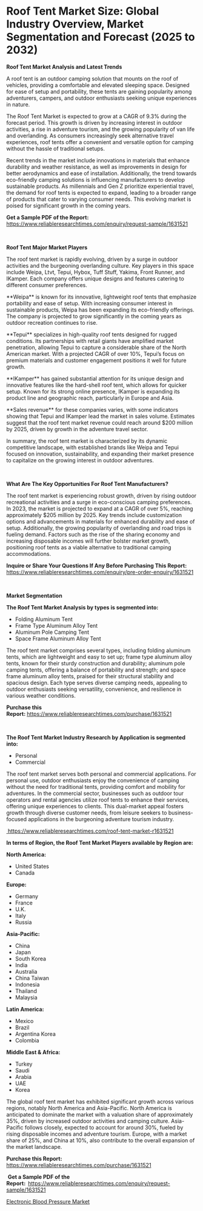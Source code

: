 <p><h1>Roof Tent Market Size: Global Industry Overview, Market Segmentation and Forecast (2025 to 2032)</h1></p><p><strong>Roof Tent Market Analysis and Latest Trends</strong></p>
<p><p>A roof tent is an outdoor camping solution that mounts on the roof of vehicles, providing a comfortable and elevated sleeping space. Designed for ease of setup and portability, these tents are gaining popularity among adventurers, campers, and outdoor enthusiasts seeking unique experiences in nature. </p><p>The Roof Tent Market is expected to grow at a CAGR of 9.3% during the forecast period. This growth is driven by increasing interest in outdoor activities, a rise in adventure tourism, and the growing popularity of van life and overlanding. As consumers increasingly seek alternative travel experiences, roof tents offer a convenient and versatile option for camping without the hassle of traditional setups. </p><p>Recent trends in the market include innovations in materials that enhance durability and weather resistance, as well as improvements in design for better aerodynamics and ease of installation. Additionally, the trend towards eco-friendly camping solutions is influencing manufacturers to develop sustainable products. As millennials and Gen Z prioritize experiential travel, the demand for roof tents is expected to expand, leading to a broader range of products that cater to varying consumer needs. This evolving market is poised for significant growth in the coming years.</p></p>
<p><strong>Get a Sample PDF of the Report:&nbsp;</strong> <a href="https://www.reliableresearchtimes.com/enquiry/request-sample/1631521?utm_campaign=2405&utm_medium=2&utm_source=Github&utm_content=ia&utm_term=08022025&utm_id=roof-tent">https://www.reliableresearchtimes.com/enquiry/request-sample/1631521</a></p>
<p>&nbsp;</p>
<p><strong>Roof Tent Major Market Players</strong></p>
<p><p>The roof tent market is rapidly evolving, driven by a surge in outdoor activities and the burgeoning overlanding culture. Key players in this space include Weipa, Ltvt, Tepui, Hybox, Tuff Stuff, Yakima, Front Runner, and IKamper. Each company offers unique designs and features catering to different consumer preferences.</p><p>**Weipa** is known for its innovative, lightweight roof tents that emphasize portability and ease of setup. With increasing consumer interest in sustainable products, Weipa has been expanding its eco-friendly offerings. The company is projected to grow significantly in the coming years as outdoor recreation continues to rise.</p><p>**Tepui** specializes in high-quality roof tents designed for rugged conditions. Its partnerships with retail giants have amplified market penetration, allowing Tepui to capture a considerable share of the North American market. With a projected CAGR of over 10%, Tepui’s focus on premium materials and customer engagement positions it well for future growth.</p><p>**IKamper** has gained substantial attention for its unique design and innovative features like the hard-shell roof tent, which allows for quicker setup. Known for its strong online presence, IKamper is expanding its product line and geographic reach, particularly in Europe and Asia.</p><p>**Sales revenue** for these companies varies, with some indicators showing that Tepui and IKamper lead the market in sales volume. Estimates suggest that the roof tent market revenue could reach around $200 million by 2025, driven by growth in the adventure travel sector.</p><p>In summary, the roof tent market is characterized by its dynamic competitive landscape, with established brands like Weipa and Tepui focused on innovation, sustainability, and expanding their market presence to capitalize on the growing interest in outdoor adventures.</p></p>
<p>&nbsp;</p>
<p><strong>What Are The Key Opportunities For Roof Tent Manufacturers?</strong></p>
<p><p>The roof tent market is experiencing robust growth, driven by rising outdoor recreational activities and a surge in eco-conscious camping preferences. In 2023, the market is projected to expand at a CAGR of over 5%, reaching approximately $205 million by 2025. Key trends include customization options and advancements in materials for enhanced durability and ease of setup. Additionally, the growing popularity of overlanding and road trips is fueling demand. Factors such as the rise of the sharing economy and increasing disposable incomes will further bolster market growth, positioning roof tents as a viable alternative to traditional camping accommodations.</p></p>
<p><strong>Inquire or Share Your Questions If Any Before Purchasing This Report:</strong> <a href="https://www.reliableresearchtimes.com/enquiry/pre-order-enquiry/1631521?utm_campaign=2405&utm_medium=2&utm_source=Github&utm_content=ia&utm_term=08022025&utm_id=roof-tent">https://www.reliableresearchtimes.com/enquiry/pre-order-enquiry/1631521</a></p>
<p>&nbsp;</p>
<p><strong>Market Segmentation</strong></p>
<p><strong>The Roof Tent Market Analysis by types is segmented into:</strong></p>
<p><ul><li>Folding Aluminum Tent</li><li>Frame Type Aluminum Alloy Tent</li><li>Aluminum Pole Camping Tent</li><li>Space Frame Aluminum Alloy Tent</li></ul></p>
<p><p>The roof tent market comprises several types, including folding aluminum tents, which are lightweight and easy to set up; frame type aluminum alloy tents, known for their sturdy construction and durability; aluminum pole camping tents, offering a balance of portability and strength; and space frame aluminum alloy tents, praised for their structural stability and spacious design. Each type serves diverse camping needs, appealing to outdoor enthusiasts seeking versatility, convenience, and resilience in various weather conditions.</p></p>
<p><strong>Purchase this Report:&nbsp;</strong><a href="https://www.reliableresearchtimes.com/purchase/1631521?utm_campaign=2405&utm_medium=2&utm_source=Github&utm_content=ia&utm_term=08022025&utm_id=roof-tent">https://www.reliableresearchtimes.com/purchase/1631521</a></p>
<p>&nbsp;</p>
<p><strong>The Roof Tent Market Industry Research by Application is segmented into:</strong></p>
<p><ul><li>Personal</li><li>Commercial</li></ul></p>
<p><p>The roof tent market serves both personal and commercial applications. For personal use, outdoor enthusiasts enjoy the convenience of camping without the need for traditional tents, providing comfort and mobility for adventures. In the commercial sector, businesses such as outdoor tour operators and rental agencies utilize roof tents to enhance their services, offering unique experiences to clients. This dual-market appeal fosters growth through diverse customer needs, from leisure seekers to business-focused applications in the burgeoning adventure tourism industry.</p></p>
<p><a href="https://www.reliableresearchtimes.com/roof-tent-market-r1631521?utm_campaign=2405&utm_medium=2&utm_source=Github&utm_content=ia&utm_term=08022025&utm_id=roof-tent">&nbsp;https://www.reliableresearchtimes.com/roof-tent-market-r1631521</a></p>
<p><strong>In terms of Region, the Roof Tent Market Players available by Region are:</strong></p>
<p>
    <p> <strong> North America: </strong>
        <ul>
            <li>United States</li>
            <li>Canada</li>
        </ul>
        </p> 
    <p> <strong> Europe: </strong>
        <ul>
            <li>Germany</li>
            <li>France</li>
            <li>U.K.</li>
            <li>Italy</li>
            <li>Russia</li>
        </ul>
        </p> 
    <p> <strong> Asia-Pacific: </strong>
        <ul>
            <li>China</li>
            <li>Japan</li>
            <li>South Korea</li>
            <li>India</li>
            <li>Australia</li>
            <li>China Taiwan</li>
            <li>Indonesia</li>
            <li>Thailand</li>
            <li>Malaysia</li>
        </ul>
        </p> 
    <p> <strong> Latin America: </strong>
        <ul>
            <li>Mexico</li>
            <li>Brazil</li>
            <li>Argentina Korea</li>
            <li>Colombia</li>
        </ul>
        </p> 
    <p> <strong> Middle East & Africa: </strong>
        <ul>
            <li>Turkey</li>
            <li>Saudi</li>
            <li>Arabia</li>
            <li>UAE</li>
            <li>Korea</li>
        </ul>
    </p>
    </p>
<p><p>The global roof tent market has exhibited significant growth across various regions, notably North America and Asia-Pacific. North America is anticipated to dominate the market with a valuation share of approximately 35%, driven by increased outdoor activities and camping culture. Asia-Pacific follows closely, expected to account for around 30%, fueled by rising disposable incomes and adventure tourism. Europe, with a market share of 25%, and China at 10%, also contribute to the overall expansion of the market landscape.</p></p>
<p><strong>Purchase this Report: </strong><a href="https://www.reliableresearchtimes.com/purchase/1631521?utm_campaign=2405&utm_medium=2&utm_source=Github&utm_content=ia&utm_term=08022025&utm_id=roof-tent">https://www.reliableresearchtimes.com/purchase/1631521</a></p>
<p>&nbsp;<strong>Get a Sample PDF of the Report:&nbsp;&nbsp;</strong><a href="https://www.reliableresearchtimes.com/enquiry/request-sample/1631521?utm_campaign=2405&utm_medium=2&utm_source=Github&utm_content=ia&utm_term=08022025&utm_id=roof-tent">https://www.reliableresearchtimes.com/enquiry/request-sample/1631521</a></p>
<p><strong></strong></p>
<p><p><a href="https://github.com/boitafbg/Market-Research-Report-List-1/blob/main/electronic-blood-pressure-market.md?utm_campaign=2405&utm_medium=2&utm_source=Github&utm_content=ia&utm_term=08022025&utm_id=roof-tent">Electronic Blood Pressure Market</a></p></p>